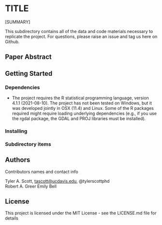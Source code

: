 # TITLE

[SUMMARY]

This subdirectory contains all of the data and code materials necessary to replicate the project. For questions, please raise an issue and tag us here on Github.

## Paper Abstract

## Getting Started

### Dependencies

* The project requires the R statistical programming language, version 4.1.1 (2021-08-10). The project has not been tested on Windows, but it was developed jointly in OSX (11.4) and Linux. Some of the R packages required might require loading underlying dependencies (e.g., if you use the rgdal package, the GDAL and PROJ libraries must be installed).

### Installing

### Subdirectory items


## Authors

Contributors names and contact info

Tyler A. Scott, tascott@ucdavis.edu, @tylerscottphd  
Robert A. Greer
Emily Bell


## License

This project is licensed under the MIT License - see the LICENSE.md file for details

